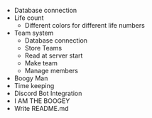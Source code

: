 - Database connection
- Life count
    - Different colors for different life numbers
- Team system
    - Database connection
    - Store Teams
    - Read at server start
    - Make team
    - Manage members
- Boogy Man
- Time keeping
- Discord Bot Integration
- I AM THE BOOGEY
- Write README.md
